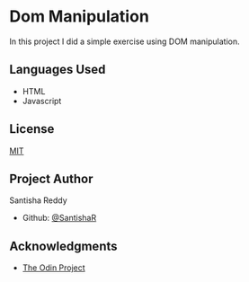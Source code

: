 # Dom Manipulation

In this project I did a simple exercise using DOM manipulation.

## Languages Used

- HTML
- Javascript

## License

[MIT](https://choosealicense.com/licenses/mit/)

## Project Author

Santisha Reddy

- Github: [@SantishaR](https://github.com/SantishaR)

## Acknowledgments

- [The Odin Project](https://www.theodinproject.com/paths/foundations/courses/foundations/lessons/dom-manipulation#dom---document-object-model)
